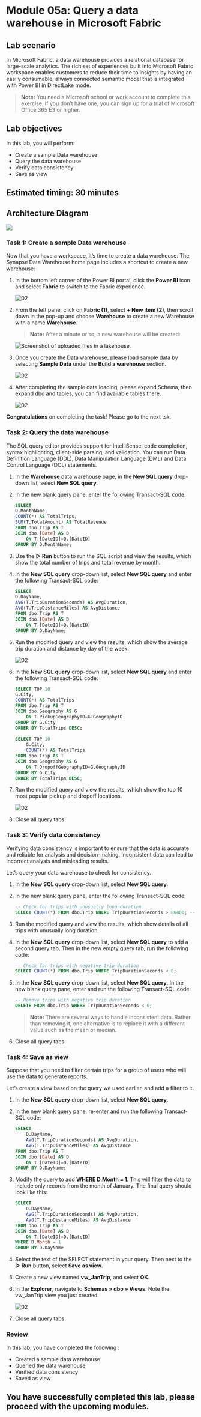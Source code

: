 # Module 05a: Query a data warehouse in Microsoft Fabric

## Lab scenario
In Microsoft Fabric, a data warehouse provides a relational database for large-scale analytics. The rich set of experiences built into Microsoft Fabric workspace enables customers to reduce their time to insights by having an easily consumable, always connected semantic model that is integrated with Power BI in DirectLake mode.

>**Note:** You need a Microsoft school or work account to complete this exercise. If you don’t have one, you can sign up for a trial of Microsoft Office 365 E3 or higher.

## Lab objectives
In this lab, you will perform:

- Create a sample Data warehouse
- Query the data warehouse
- Verify data consistency
- Save as view

## Estimated timing: 30 minutes

## Architecture Diagram

![](Images/Arch-09.png)

### Task 1: Create a sample Data warehouse

Now that you have a workspace, it’s time to create a data warehouse. The Synapse Data Warehouse home page includes a shortcut to create a new warehouse:

1. In the bottom left corner of the Power BI portal, click the **Power BI** icon and select **Fabric** to switch to the Fabric experience.

   ![02](./Images/01/Pg3-T1-S10.png)

1. From the left pane, click on **Fabric (1)**, select **+ New item (2)**, then scroll down in the pop-up and choose **Warehouse** to create a new Warehouse with a name **Warehouse<inject key="DeploymentID" enableCopy="false"/>**.

    >**Note:** After a minute or so, a new warehouse will be created:

    ![Screenshot of uploaded files in a lakehouse.](./Images/create-warehouse-1203.png)

1. Once you create the Data warehouse, please load sample data by selecting **Sample Data** under the **Build a warehouse** section.

   ![02](./Images/01/dp-600-new-5.jpg)

1. After completing the sample data loading, please expand Schema, then expand dbo and tables, you can find available tables there.

   ![02](./Images/01/dp-600-new-6.jpg)
    
**Congratulations** on completing the task! Please go to the next tsk.

### Task 2: Query the data warehouse

The SQL query editor provides support for IntelliSense, code completion, syntax highlighting, client-side parsing, and validation. You can run Data Definition Language (DDL), Data Manipulation Language (DML) and Data Control Language (DCL) statements.

1. In the **Warehouse<inject key="DeploymentID" enableCopy="false"/>** data warehouse page, in the **New SQL query** drop-down list, select **New SQL query**.

1. In the new blank query pane, enter the following Transact-SQL code:

    ```Sql
    SELECT 
    D.MonthName, 
    COUNT(*) AS TotalTrips, 
    SUM(T.TotalAmount) AS TotalRevenue 
    FROM dbo.Trip AS T
    JOIN dbo.[Date] AS D
        ON T.[DateID]=D.[DateID]
    GROUP BY D.MonthName;
    ```

1. Use the **▷ Run** button to run the SQL script and view the results, which show the total number of trips and total revenue by month.

1. In the **New SQL query** drop-down list, select **New SQL query** and enter the following Transact-SQL code:

    ```Sql
    SELECT 
    D.DayName, 
    AVG(T.TripDurationSeconds) AS AvgDuration, 
    AVG(T.TripDistanceMiles) AS AvgDistance 
    FROM dbo.Trip AS T
    JOIN dbo.[Date] AS D
        ON T.[DateID]=D.[DateID]
    GROUP BY D.DayName;
    ```

1. Run the modified query and view the results, which show the average trip duration and distance by day of the week.

    ![02](./Images/output(6).png)

1. In the **New SQL query** drop-down list, select **New SQL query** and enter the following Transact-SQL code:

    ```Sql
    SELECT TOP 10 
    G.City, 
    COUNT(*) AS TotalTrips 
    FROM dbo.Trip AS T
    JOIN dbo.Geography AS G
        ON T.PickupGeographyID=G.GeographyID
    GROUP BY G.City
    ORDER BY TotalTrips DESC;
        
    SELECT TOP 10 
        G.City, 
        COUNT(*) AS TotalTrips 
    FROM dbo.Trip AS T
    JOIN dbo.Geography AS G
        ON T.DropoffGeographyID=G.GeographyID
    GROUP BY G.City
    ORDER BY TotalTrips DESC;
    ```

1. Run the modified query and view the results, which show the top 10 most popular pickup and dropoff locations.

    ![02](./Images/output(7).png)

1. Close all query tabs.

### Task 3: Verify data consistency

Verifying data consistency is important to ensure that the data is accurate and reliable for analysis and decision-making. Inconsistent data can lead to incorrect analysis and misleading results.

Let’s query your data warehouse to check for consistency.

1. In the **New SQL query** drop-down list, select **New SQL query**.

1. In the new blank query pane, enter the following Transact-SQL code:

    ```Sql
    -- Check for trips with unusually long duration
    SELECT COUNT(*) FROM dbo.Trip WHERE TripDurationSeconds > 86400; -- 24 hours
    ```

1. Run the modified query and view the results, which show details of all trips with unusually long duration.

1. In the **New SQL query** drop-down list, select **New SQL query** to add a second query tab. Then in the new empty query tab, run the following code:

    ```Sql
    -- Check for trips with negative trip duration
    SELECT COUNT(*) FROM dbo.Trip WHERE TripDurationSeconds < 0;
    ```

1. In the **New SQL query** drop-down list, select **New SQL query**. In the new blank query pane, enter and run the following Transact-SQL code:

    ```Sql
    -- Remove trips with negative trip duration
    DELETE FROM dbo.Trip WHERE TripDurationSeconds < 0;
    ```

    >**Note:** There are several ways to handle inconsistent data. Rather than removing it, one alternative is to replace it with a different value such as the mean or median.

1. Close all query tabs.

### Task 4: Save as view

Suppose that you need to filter certain trips for a group of users who will use the data to generate reports.

Let’s create a view based on the query we used earlier, and add a filter to it.

1. In the **New SQL query** drop-down list, select **New SQL query**.

1. In the new blank query pane, re-enter and run the following Transact-SQL code:

    ```Sql
    SELECT 
        D.DayName, 
        AVG(T.TripDurationSeconds) AS AvgDuration, 
        AVG(T.TripDistanceMiles) AS AvgDistance 
    FROM dbo.Trip AS T
    JOIN dbo.[Date] AS D
        ON T.[DateID]=D.[DateID]
    GROUP BY D.DayName;
    ```

1. Modify the query to add **WHERE D.Month = 1**. This will filter the data to include only records from the month of January. The final query should look like this:

    ```Sql
    SELECT 
        D.DayName, 
        AVG(T.TripDurationSeconds) AS AvgDuration, 
        AVG(T.TripDistanceMiles) AS AvgDistance 
    FROM dbo.Trip AS T
    JOIN dbo.[Date] AS D
        ON T.[DateID]=D.[DateID]
    WHERE D.Month = 1
    GROUP BY D.DayName
    ```

1. Select the text of the SELECT statement in your query. Then next to the **▷ Run** button, select **Save as view**.

1. Create a new view named **vw_JanTrip**, and select **OK**.

1. In the **Explorer**, navigate to **Schemas » dbo » Views**. Note the vw_JanTrip view you just created.

    ![02](./Images/01/dp-600-new-7.jpg)

1. Close all query tabs.

### Review
 In this lab, you have completed the following :
- Created a sample data warehouse
- Queried the data warehouse
- Verified data consistency
- Saved as view

## You have successfully completed this lab, please proceed with the upcoming modules.
